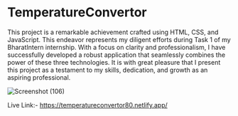 # TemperatureConvertor
This project is a remarkable achievement crafted using HTML, CSS, and JavaScript. This endeavor represents my diligent efforts during Task 1 of my BharatIntern internship. With a focus on clarity and professionalism, I have successfully developed a robust application that seamlessly combines the power of these three technologies. It is with great pleasure that I present this project as a testament to my skills, dedication, and growth as an aspiring professional.

![Screenshot (106)](https://github.com/nainajohri95/TemperatureConvertor/assets/93525285/d2ed7ff0-7bbe-4d16-a2e0-eb3bf3ea45b6)

Live Link:- https://temperatureconvertor80.netlify.app/
